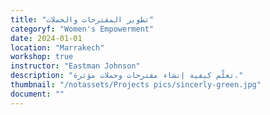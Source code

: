```yaml
---
title: "تطوير المقترحات والحملات"
categoryf: "Women's Empowerment"
date: 2024-01-01
location: "Marrakech"
workshop: true
instructor: "Eastman Johnson"
description: "تعلّم كيفية إنشاء مقترحات وحملات مؤثرة."
thumbnail: "/notassets/Projects pics/sincerly-green.jpg"
document: ""
---
```

